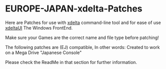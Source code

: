 # EUROPE-JAPAN-xdelta-Patches 

Here are Patches for use with [xdelta](http://xdelta.org/) command-line tool and for ease of use [xdeltaUI](https://www.romhacking.net/utilities/598/) The Windows FrontEnd.

Make sure your Games are the correct name and file type before patching!

The following patches are (EJ) compatible, In other words: Created to work on a Mega Drive "Japanese  Console"

Please check the ReadMe in that section for further information.